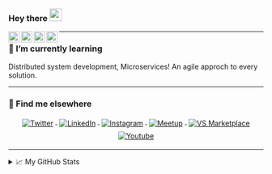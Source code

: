 ### Hey there <img src="https://media.giphy.com/media/hvRJCLFzcasrR4ia7z/giphy.gif" width="25px">
<a href="https://twitter.com/nnishad">
  <img align="left" alt="Abhishek Naidu | Twitter" width="22px" src="https://cdn.jsdelivr.net/npm/simple-icons@v3/icons/twitter.svg" />
</a>
<a href="https://www.linkedin.com/in/nikhil-nishad/">
  <img align="left" alt="Abhishek's LinkdeIN" width="22px" src="https://cdn.jsdelivr.net/npm/simple-icons@v3/icons/linkedin.svg" />
</a>
<a href="https://t.me/nnishad">
  <img align="left" alt="Abhishek's Telegram" width="22px" src="https://cdn.jsdelivr.net/npm/simple-icons@v3/icons/telegram.svg" />
</a>
<a href="https://www.instagram.com/nnishad27/">
  <img align="left" alt="Abhishek's Instagram" width="22px" src="https://cdn.jsdelivr.net/npm/simple-icons@v3/icons/instagram.svg" />
</a>

---
### 🌱 I’m currently learning
Distributed system development, Microservices! An agile approch to every solution. 

---
### 📢 Find me elsewhere
<p align="center">
  <a href="https://twitter.com/mikecodesdotnet">
    <img src="https://raw.githubusercontent.com/MikeCodesDotNET/MikeCodesDotNET/a8abbf37441f3253f74ea255a47f289208d7568c/Resources/twitter.svg" alt="Twitter" style="vertical-align:top; margin:4px">
  </a>  

  <a href="https://www.linkedin.com/in/micjames/">
    <img src="https://raw.githubusercontent.com/MikeCodesDotNET/MikeCodesDotNET/a8abbf37441f3253f74ea255a47f289208d7568c/Resources/linkedIn.svg" alt="LinkedIn" style="vertical-align:top; margin:4px">
  </a>

  <a href="https://www.instagram.com/micjames6/">
    <img src="https://raw.githubusercontent.com/MikeCodesDotNET/MikeCodesDotNET/a8abbf37441f3253f74ea255a47f289208d7568c/Resources/instagram.svg" alt="Instagram" style="vertical-align:top; margin:4px">
  </a>

  <a href="https://www.meetup.com/members/186160064/">
    <img src="https://raw.githubusercontent.com/MikeCodesDotNET/MikeCodesDotNET/a8abbf37441f3253f74ea255a47f289208d7568c/Resources/meetup.svg" alt="Meetup" style="vertical-align:top; margin:4px">
  </a>

   <a href="https://marketplace.visualstudio.com/publishers/MikeJames">
    <img src="https://raw.githubusercontent.com/MikeCodesDotNET/MikeCodesDotNET/a8abbf37441f3253f74ea255a47f289208d7568c/Resources/visualStudioExtensions.svg" alt="VS Marketplace" style="vertical-align:top; margin:4px">
  </a>


 <a href="https://www.youtube.com/c/MichaelJames6/">
    <img src="https://raw.githubusercontent.com/MikeCodesDotNET/MikeCodesDotNET/a8abbf37441f3253f74ea255a47f289208d7568c/Resources/youTube.svg" alt="Youtube" style="vertical-align:top; margin:4px">
  </a>
</p>

<hr>




<details>
<summary>📈 My GitHub Stats</summary>

<p align="center"> <img src="https://github-readme-stats.vercel.app/api?username=nnishad&show_icons=true&theme=gotham" alt="nnishad" />

</details>

